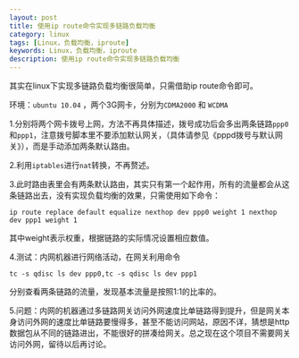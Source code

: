 ```yaml
---
layout: post
title: 使用ip route命令实现多链路负载均衡
category: linux
tags: [Linux，负载均衡，iproute]
keywords: Linux，负载均衡，iproute
description: 使用ip route命令实现多链路负载均衡
---
```

其实在linux下实现多链路负载均衡很简单，只需借助ip route命令即可。  


环境：`ubuntu 10.04` ，两个3G网卡，分别为`CDMA2000` 和 `WCDMA`  


1.分别将两个网卡拨号上网，方法不再具体描述，拨号成功后会多出两条链路`ppp0`和`ppp1`，注意拨号脚本里不要添加默认网关，（具体请参见《pppd拨号与默认网关》），而是手动添加两条默认路由。  


2.利用`iptables`进行`nat`转换，不再赘述。  


3.此时路由表里会有两条默认路由，其实只有第一个起作用，所有的流量都会从这条链路出去，没有实现负载均衡的效果，只需使用如下命令：  

	ip route replace default equalize nexthop dev ppp0 weight 1 nexthop dev ppp1 weight 1   

其中weight表示权重，根据链路的实际情况设置相应数值。  


4.测试：内网机器进行网络活动，在网关利用命令  
  
	tc -s qdisc ls dev ppp0,tc -s qdisc ls dev ppp1  

分别查看两条链路的流量，发现基本流量是按照1:1的比率的。  


5.问题：内网的机器通过多链路网关访问外网速度比单链路得到提升，但是网关本身访问外网的速度比单链路要慢得多，甚至不能访问网站，原因不详，猜想是http数据包从不同的链路进出，不能很好的拼凑给网关。总之现在这个项目不需要网关访问外网，留待以后再讨论。